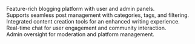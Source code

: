 Feature-rich blogging platform with user and admin panels. <br>
Supports seamless post management with categories, tags, and filtering. <br>
Integrated content creation tools for an enhanced writing experience. <br>
Real-time chat for user engagement and community interaction. <br>
Admin oversight for moderation and platform management. <br>
